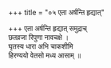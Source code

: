 +++
title = "०५ एता अर्षन्ति हृद्यात्"

+++
एता अर्षन्ति हृद्यात् समुद्राच्  
छतव्रजा रिपुणा नावचक्षे ।  
घृतस्य धारा अभि चाकशीमि  
हिरण्ययो वेतसो मध्य आसाम् ॥